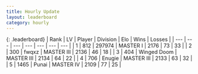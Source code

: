 ```yaml
---
title: Hourly Update
layout: leaderboard
category: hourly
---
```


{: .leaderboard}
| Rank | LV | Player | Division | Elo | Wins | Losses |
| --- | --- | --- | --- | --- | --- | --- |
| <span data-change="0">1</span> | 812 | <span title="ID: 544038">297974</span> | MASTER I | <span data-change="0">2176</span> | <span data-change="0">73</span> | <span data-change="0">33</span> |
| <span data-change="0">2</span> | 300 | <span title="ID: 742416">fwqxz</span> | MASTER III | <span data-change="0">2136</span> | <span data-change="0">46</span> | <span data-change="0">18</span> |
| <span data-change="0">3</span> | 404 | <span title="ID: 744396">Winged Doom</span> | MASTER III | <span data-change="0">2134</span> | <span data-change="0">64</span> | <span data-change="0">22</span> |
| <span data-change="0">4</span> | 706 | <span title="ID: 623502">Enugie</span> | MASTER III | <span data-change="0">2133</span> | <span data-change="0">63</span> | <span data-change="0">32</span> |
| <span data-change="0">5</span> | 1465 | <span title="ID: 361226">Punai</span> | MASTER IV | <span data-change="0">2109</span> | <span data-change="0">77</span> | <span data-change="0">25</span> |